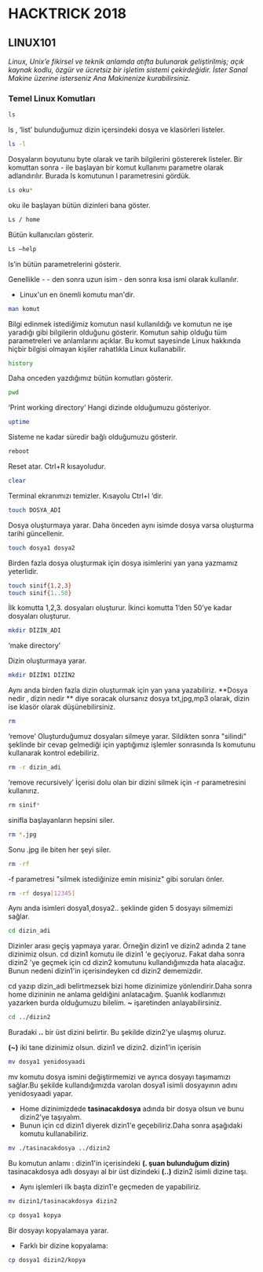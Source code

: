 # HACKTRICK 2018 
## LINUX101

*Linux, Unix’e fikirsel ve teknik anlamda atıfta bulunarak geliştirilmiş; açık kaynak kodlu, özgür ve ücretsiz bir işletim sistemi çekirdeğidir. İster Sanal Makine üzerine isterseniz Ana Makinenize kurabilirsiniz.*

### Temel Linux Komutları

~~~bash
ls 
~~~
ls , ‘list’ bulunduğumuz dizin içersindeki dosya ve klasörleri listeler.

~~~bash
ls -l
~~~ 
Dosyaların boyutunu byte olarak ve tarih bilgilerini göstererek listeler. Bir komuttan sonra - ile başlayan bir komut kullanımı parametre olarak adlandırılır. Burada ls komutunun l parametresini gördük.

~~~bash
Ls oku* 
~~~
oku ile başlayan bütün dizinleri bana göster.

~~~bash
Ls / home 
~~~
Bütün kullanıcıları gösterir.

~~~bash
Ls —help
~~~
ls’in bütün parametrelerini gösterir.

Genellikle  - - den sonra uzun isim - den sonra kısa ismi olarak kullanılır.


- Linux'un en önemli komutu man'dir. 
~~~bash
man komut
~~~
Bilgi edinmek istediğimiz komutun nasıl kullanıldığı ve komutun ne işe yaradığı gibi bilgilerin olduğunu gösterir. Komutun sahip olduğu tüm parametreleri ve anlamlarını açıklar. Bu komut sayesinde Linux hakkında hiçbir bilgisi olmayan kişiler rahatlıkla Linux kullanabilir.
~~~bash
history 
~~~
Daha onceden yazdığımız bütün komutları gösterir.
~~~bash
pwd
~~~
‘Print working directory’
Hangi dizinde olduğumuzu gösteriyor.
~~~bash
uptime
~~~
Sisteme ne kadar süredir bağlı olduğumuzu gösterir.
~~~bash
reboot
~~~
Reset atar. Ctrl+R kısayoludur.
~~~bash
clear
~~~ 
Terminal ekranımızı temizler. Kısayolu Ctrl+l ‘dir.

~~~bash
touch DOSYA_ADI
~~~
Dosya oluşturmaya yarar. Daha önceden aynı isimde dosya varsa oluşturma tarihi güncellenir.

~~~bash
touch dosya1 dosya2 
~~~ 
Birden fazla dosya oluşturmak için dosya isimlerini yan yana yazmamız yeterlidir.

~~~bash
touch sinif{1,2,3}
touch sinif{1..50}
~~~
İlk komutta 1,2,3. dosyaları oluşturur.
İkinci komutta 1’den 50’ye kadar dosyaları oluşturur.

~~~bash
mkdir DİZİN_ADI
~~~
‘make directory’

Dizin oluşturmaya yarar.

~~~bash
mkdir DİZİN1 DİZİN2
~~~
Aynı anda birden fazla dizin oluşturmak için yan yana yazabiliriz.
**Dosya nedir , dizin nedir ** diye soracak olursanız dosya txt,jpg,mp3 olarak, dizin ise klasör olarak düşünebilirsiniz.

~~~bash
rm
~~~

‘remove’
Oluşturduğumuz dosyaları silmeye yarar. Sildikten sonra "silindi" şeklinde bir cevap gelmediği için yaptığımız işlemler sonrasında ls komutunu kullanarak kontrol edebiliriz.

~~~bash
rm -r dizin_adi
~~~
‘remove recursively’
İçerisi dolu olan bir dizini silmek için -r parametresini kullanırız. 

~~~bash
rm sinif*
~~~
sinifla başlayanların hepsini siler.

~~~bash
rm *.jpg
~~~ 
Sonu .jpg ile biten her şeyi siler.


~~~bash
rm -rf
~~~
-f parametresi "silmek istediğinize emin misiniz" gibi soruları önler.

~~~bash 
rm -rf dosya[12345]
~~~
Aynı anda isimleri dosya1,dosya2.. şeklinde giden 5 dosyayı silmemizi sağlar.

~~~bash
cd dizin_adi
~~~
Dizinler arası geçiş yapmaya yarar. Örneğin dizin1 ve dizin2 adında 2 tane dizinimiz olsun. cd dizin1 komutu ile dizin1 'e geçiyoruz. Fakat daha sonra dizin2 'ye geçmek için cd dizin2 komutunu kullandığımızda hata alacağız. Bunun nedeni dizin1'in içerisindeyken cd dizin2 dememizdir. 

cd yazıp dizin_adi belirtmezsek bizi home dizinimize yönlendirir.Daha sonra home dizininin ne anlama geldiğini anlatacağım. Şuanlık kodlarımızı yazarken burda olduğumuzu bilelim. **~** işaretinden anlayabilirsiniz.

~~~bash
cd ../dizin2
~~~
Buradaki **..** bir üst dizini belirtir. Bu şekilde dizin2'ye ulaşmış oluruz.

 **(~)** iki tane dizinimiz olsun. dizin1 ve dizin2. 
dizin1'in içerisin
~~~bash
mv dosya1 yenidosyaadi
~~~
mv komutu dosya ismini değiştirmemizi ve ayrıca dosyayı taşımamızı sağlar.Bu şekilde kullandığımızda varolan dosya1 isimli dosyayının adını yenidosyaadi yapar. 

- Home dizinimizdede **tasinacakdosya** adında bir dosya olsun ve bunu dizin2'ye taşıyalım. 
- Bunun için cd dizin1 diyerek dizin1'e geçebiliriz.Daha sonra aşağıdaki komutu kullanabiliriz.
~~~bash
mv ./tasinacakdosya ../dizin2
~~~
Bu komutun anlamı : dizin1'in içerisindeki **(. şuan bulunduğum dizin)** tasinacakdosya adlı dosyayı al bir üst dizindeki **(..)** dizin2 isimli dizine taşı.

- Aynı işlemleri ilk başta dizin1'e geçmeden de yapabiliriz.
~~~bash
mv dizin1/tasinacakdosya dizin2
~~~

~~~bash
cp dosya1 kopya
~~~
Bir dosyayı kopyalamaya yarar. 

- Farklı bir dizine kopyalama:

~~~bash
cp dosya1 dizin2/kopya
~~~
